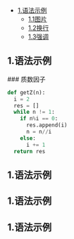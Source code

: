* [1.语法示例](#1)
   * [1.1图片](#1.1)
   * [1.2换行](#1.2)
   * [1.3强调](#1.3)




<h2 id="1">1.语法示例</h2>
### 质数因子

```python
def getZ(n):
  i = 2
  res = []
  while n != 1:
    if n%i == 0:
      res.append(i)
      n = n//i
    else:
      i += 1
  return res
```
<h2 id="1.1">1.语法示例</h2>
<h2 id="1.2">1.语法示例</h2>
<h2 id="1.3">1.语法示例</h2>
